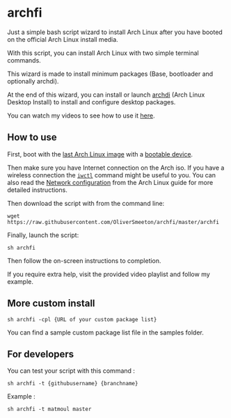 # archfi

Just a simple bash script wizard to install Arch Linux after you have booted on the official Arch Linux install media.

With this script, you can install Arch Linux with two simple terminal commands.

This wizard is made to install minimum packages (Base, bootloader and optionally archdi).

At the end of this wizard, you can install or launch [archdi](https://github.com/MatMoul/archdi) (Arch Linux Desktop Install) to install and configure desktop packages.

You can watch my videos to see how to use it [here](https://www.youtube.com/playlist?list=PLytHgIKLV1caHlCrcTSkm5OF2WSVI1_Sq).

## How to use

First, boot with the [last Arch Linux image](https://www.archlinux.org/download/) with a [bootable device](https://wiki.archlinux.org/index.php/USB_flash_installation_media).

Then make sure you have Internet connection on the Arch iso. If you have a wireless connection the [`iwctl`](https://wiki.archlinux.org/index.php/Iwd#iwctl) command might be useful to you. You can also read the [Network configuration](https://wiki.archlinux.org/index.php/Network_configuration) from the Arch Linux guide for more detailed instructions.

Then download the script with from the command line:

    wget https://raw.githubusercontent.com/OliverSmeeton/archfi/master/archfi

Finally, launch the script:

    sh archfi

Then follow the on-screen instructions to completion.

If you require extra help, visit the provided video playlist and follow my example.

## More custom install

    sh archfi -cpl {URL of your custom package list}

You can find a sample custom package list file in the samples folder.

## For developers

You can test your script with this command :

    sh archfi -t {githubusername} {branchname}

Example :

    sh archfi -t matmoul master
